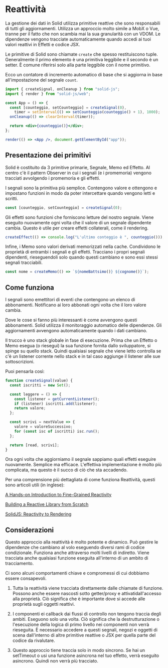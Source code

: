 # Reattività

La gestione dei dati in Solid utilizza primitive reattive che sono responsabili di tutti gli aggiornamenti. Utilizza un approccio molto simile a MobX o Vue, tranne per il fatto che non scambia mai la sua granularità con un VDOM. Le dipendenze vengono tracciate automaticamente quando accedi ai tuoi valori reattivi in Effetti e codice JSX.

Le primitive di Solid sono chiamate `create` che spesso restituiscono tuple. Generalmente il primo elemento è una primitiva leggibile e il secondo è un setter. È comune riferirsi solo alla parte leggibile con il nome primitivo.

Ecco un contatore di incremento automatico di base che si aggiorna in base all'impostazione del segnale `count`.

```jsx
import { createSignal, onCleanup } from "solid-js";
import { render } from "solid-js/web";

const App = () => {
  const [counteggio, setCounteggio] = createSignal(0),
    timer = setInterval(() => setCounteggio(counteggio() + 1), 1000);
  onCleanup(() => clearInterval(timer));

  return <div>{counteggio()}</div>;
};

render(() => <App />, document.getElementById("app"));
```

## Presentazione dei primitivi

Solid è costituito da 3 primitive primarie, Segnale, Memo ed Effetto. Al centro c'è il pattern Observer in cui i segnali (e i promemoria) vengono tracciati avvolgendo i promemoria e gli effetti.

I segnali sono la primitiva più semplice. Contengono valore e ottengono e impostano funzioni in modo da poter intercettare quando vengono letti e scritti.

```js
const [counteggio, setCounteggio] = createSignal(0);
```

Gli effetti sono funzioni che forniscono letture del nostro segnale. Viene eseguito nuovamente ogni volta che il valore di un segnale dipendente cambia. Questo è utile per creare effetti collaterali, come il rendering.

```js
createEffect(() => console.log("L'ultimo conteggio è ", counteggio()));
```

Infine, i Memo sono valori derivati memorizzati nella cache. Condividono le proprietà di entrambi i segnali e gli effetti. Tracciano i propri segnali dipendenti, rieseguendoli solo quando questi cambiano e sono essi stessi segnali tracciabili.

```js
const nome = createMemo(() => `${nomeBattsimo()} ${cognome()}`);
```

## Come funziona

I segnali sono emettitori di eventi che contengono un elenco di abbonamenti. Notificano ai loro abbonati ogni volta che il loro valore cambia.

Dove le cose si fanno più interessanti è come avvengono questi abbonamenti. Solid utilizza il monitoraggio automatico delle dipendenze. Gli aggiornamenti avvengono automaticamente quando i dati cambiano.

Il trucco è uno stack globale in fase di esecuzione. Prima che un Effetto o Memo esegua (o riesegui) la sua funzione fornita dallo sviluppatore, si spinge su quello stack. Quindi qualsiasi segnale che viene letto controlla se c'è un listener corrente nello stack e in tal caso aggiunge il listener alle sue sottoscrizioni.

Puoi pensarla così:

```js
function createSignal(value) {
  const iscritti = new Set();

  const leggere = () => {
    const listener = getCurrentListener();
    if (listener) iscritti.add(listener);
    return valore;
  };

  const scrivi = nextValue => {
    valore = valoreSuccessivo;
    for (const isc of iscritti) isc.run();
  };

  return [read, scrivi];
}
```

Ora ogni volta che aggiorniamo il segnale sappiamo quali effetti eseguire nuovamente. Semplice ma efficace. L'effettiva implementazione è molto più complicata, ma questo è il succo di ciò che sta accadendo.

Per una comprensione più dettagliata di come funziona Reattività, questi sono articoli utili (in inglese):

[A Hands-on Introduction to Fine-Grained Reactivity](https://dev.to/ryansolid/a-hands-on-introduction-to-fine-grained-reactivity-3ndf)

[Building a Reactive Library from Scratch](https://dev.to/ryansolid/building-a-reactive-library-from-scratch-1i0p)

[SolidJS: Reactivity to Rendering](https://indepth.dev/posts/1289/solidjs-reactivity-to-rendering)

## Considerazioni

Questo approccio alla reattività è molto potente e dinamico. Può gestire le dipendenze che cambiano al volo eseguendo diversi rami di codice condizionale. Funziona anche attraverso molti livelli di indiretto. Viene tracciata anche qualsiasi funzione eseguita all'interno di un ambito di tracciamento.

Ci sono alcuni comportamenti chiave e compromessi di cui dobbiamo essere consapevoli.

1. Tutta la reattività viene tracciata direttamente dalle chiamate di funzione. Possono anche essere nascosti sotto getter/proxy e attivati ​​dall'accesso alla proprietà. Ciò significa che è importante dove si accede alle proprietà sugli oggetti reattivi.

2. I componenti ei callback dai flussi di controllo non tengono traccia degli ambiti. Eseguono solo una volta. Ciò significa che la destrutturazione o l'esecuzione della logica di primo livello nei componenti non verrà rieseguita. È necessario accedere a questi segnali, negozi e oggetti di scena dall'interno di altre primitive reattive o JSX per quella parte del codice da rivalutare.

3. Questo approccio tiene traccia solo in modo sincrono. Se hai un setTimeout o usi una funzione asincrona nel tuo effetto, verrà eseguito asincrono. Quindi non verrà più tracciato.
